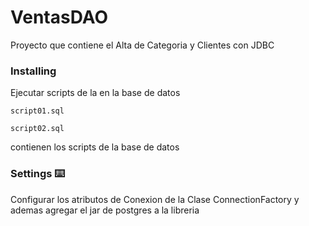 # VentasDAO

Proyecto que contiene el Alta de Categoria y Clientes con JDBC


### Installing
Ejecutar scripts de la en la base de datos

```
script01.sql
```

```
script02.sql
```
contienen los scripts de la base de datos

### Settings ⌨️

Configurar los atributos de Conexion de la Clase  ConnectionFactory y ademas agregar el jar de postgres a la libreria
